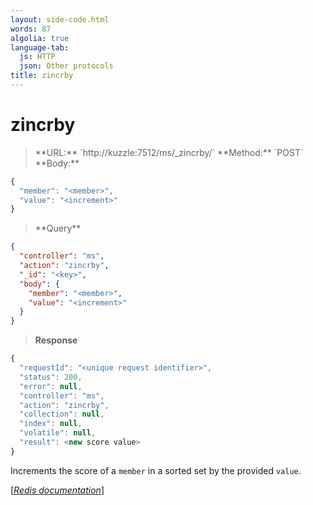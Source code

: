 ```yaml
---
layout: side-code.html
words: 87
algolia: true
language-tab:
  js: HTTP
  json: Other protocols
title: zincrby
---
```


# zincrby




<blockquote class="js">
<p>
**URL:** `http://kuzzle:7512/ms/_zincrby/<key>`  
**Method:** `POST`  
**Body:**
</p>
</blockquote>


```js
{
  "member": "<member>",
  "value": "<increment>"
}
```



<blockquote class="json">
<p>
**Query**
</p>
</blockquote>


```json
{
  "controller": "ms",
  "action": "zincrby",
  "_id": "<key>",
  "body": {
    "member": "<member>",
    "value": "<increment>"
  }
}
```

>**Response**

```javascript
{
  "requestId": "<unique request identifier>",
  "status": 200,
  "error": null,
  "controller": "ms",
  "action": "zincrby",
  "collection": null,
  "index": null,
  "volatile": null,
  "result": <new score value>
}
```

Increments the score of a `member` in a sorted set by the provided `value`.

[[_Redis documentation_]](https://redis.io/commands/zincrby)
